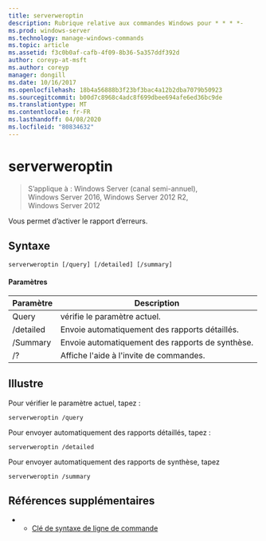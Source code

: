```yaml
---
title: serverweroptin
description: Rubrique relative aux commandes Windows pour * * * *-
ms.prod: windows-server
ms.technology: manage-windows-commands
ms.topic: article
ms.assetid: f3c0b0af-cafb-4f09-8b36-5a357ddf392d
author: coreyp-at-msft
ms.author: coreyp
manager: dongill
ms.date: 10/16/2017
ms.openlocfilehash: 18b4a56888b3f23bf3bac4a12b2dba7079b50923
ms.sourcegitcommit: b00d7c8968c4adc8f699dbee694afe6ed36bc9de
ms.translationtype: MT
ms.contentlocale: fr-FR
ms.lasthandoff: 04/08/2020
ms.locfileid: "80834632"
---
```

# <a name="serverweroptin"></a>serverweroptin

>S’applique à : Windows Server (canal semi-annuel), Windows Server 2016, Windows Server 2012 R2, Windows Server 2012

Vous permet d’activer le rapport d’erreurs.
## <a name="syntax"></a>Syntaxe
```
serverweroptin [/query] [/detailed] [/summary]
```
#### <a name="parameters"></a>Paramètres
|Paramètre|Description|
|-------|--------|
|Query|vérifie le paramètre actuel.|
|/detailed|Envoie automatiquement des rapports détaillés.|
|/Summary|Envoie automatiquement des rapports de synthèse.|
|/?|Affiche l'aide à l'invite de commandes.|
## <a name="examples"></a><a name=BKMK_Examples></a>Illustre
Pour vérifier le paramètre actuel, tapez :
```
serverweroptin /query
```
Pour envoyer automatiquement des rapports détaillés, tapez :
```
serverweroptin /detailed
```
Pour envoyer automatiquement des rapports de synthèse, tapez
```
serverweroptin /summary
```
## <a name="additional-references"></a>Références supplémentaires
-   - [Clé de syntaxe de ligne de commande](command-line-syntax-key.md)


